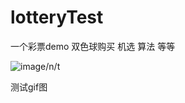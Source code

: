 # lotteryTest
一个彩票demo  双色球购买  机选  算法 等等




![image](https://github.com/yb801925/lotteryTest/blob/master/1535445291706.gif)/n/t

测试gif图
